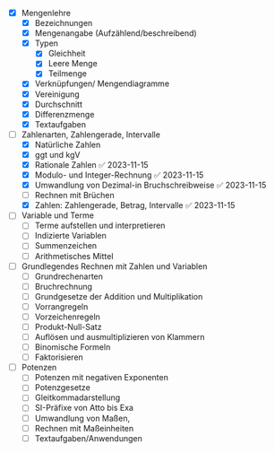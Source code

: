 - [x] Mengenlehre
	- [x] Bezeichnungen
	- [x] Mengenangabe (Aufzählend/beschreibend)
	- [x] Typen
		- [x] Gleichheit
		- [x] Leere Menge 
		- [x] Teilmenge
	- [x] Verknüpfungen/ Mengendiagramme
	- [x] Vereinigung
	- [x] Durchschnitt
	- [x] Differenzmenge
	- [x] Textaufgaben
- [ ] Zahlenarten, Zahlengerade, Intervalle
	- [x] Natürliche Zahlen
	- [x] ggt und kgV
	- [x] Rationale Zahlen ✅ 2023-11-15
	- [x] Modulo- und Integer-Rechnung ✅ 2023-11-15
	- [x] Umwandlung von Dezimal-in Bruchschreibweise ✅ 2023-11-15
	- [ ] Rechnen mit Brüchen 
	- [x] Zahlen: Zahlengerade, Betrag, Intervalle ✅ 2023-11-15
- [ ] Variable und Terme 
	- [ ] Terme aufstellen und interpretieren
	- [ ] Indizierte Variablen
	- [ ] Summenzeichen 
	- [ ] Arithmetisches Mittel
- [ ] Grundlegendes Rechnen mit Zahlen und Variablen 
	- [ ] Grundrechenarten
	- [ ] Bruchrechnung
	- [ ] Grundgesetze der Addition und Multiplikation
	- [ ] Vorrangregeln
	- [ ] Vorzeichenregeln
	- [ ] Produkt-Null-Satz
	- [ ] Auflösen und ausmultiplizieren von Klammern
	- [ ] Binomische Formeln
	- [ ] Faktorisieren
- [ ] Potenzen 
	- [ ] Potenzen mit negativen Exponenten
	- [ ] Potenzgesetze 
	- [ ] Gleitkommadarstellung
	- [ ] SI-Präfixe von Atto bis Exa
	- [ ] Umwandlung von Maßen,
	- [ ] Rechnen mit Maßeinheiten
	- [ ] Textaufgaben/Anwendungen